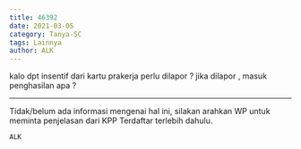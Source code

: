 ```yaml
---
title: 46392
date: 2021-03-05
category: Tanya-SC
tags: Lainnya
author: ALK
---
```


kalo dpt insentif dari kartu prakerja perlu dilapor ? jika dilapor , masuk penghasilan apa ?

---

Tidak/belum ada informasi mengenai hal ini, silakan arahkan WP untuk meminta penjelasan dari KPP Terdaftar terlebih dahulu.

`ALK`
